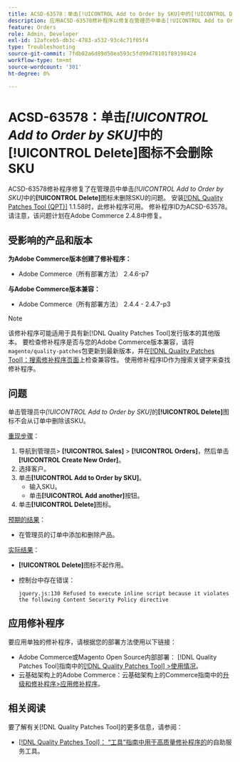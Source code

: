 ```yaml
---
title: ACSD-63578：单击[!UICONTROL Add to Order by SKU]中的[!UICONTROL Delete]图标不会删除SKU
description: 应用ACSD-63578修补程序以修复在管理员中单击[!UICONTROL Add to Order by SKU]中的[!UICONTROL Delete]图标未删除SKU的Adobe Commerce问题。
feature: Orders
role: Admin, Developer
exl-id: 12afceb5-db3c-4783-a532-93c4c71f05f4
type: Troubleshooting
source-git-commit: 7fdb02a6d89d50ea593c5fd99d78101f89198424
workflow-type: tm+mt
source-wordcount: '301'
ht-degree: 0%

---
```


# ACSD-63578：单击&#x200B;*[!UICONTROL Add to Order by SKU]*&#x200B;中的&#x200B;**[!UICONTROL Delete]**&#x200B;图标不会删除SKU

ACSD-63578修补程序修复了在管理员中单击&#x200B;*[!UICONTROL Add to Order by SKU]*&#x200B;中的&#x200B;**[!UICONTROL Delete]**&#x200B;图标未删除SKU的问题。 安装[[!DNL Quality Patches Tool (QPT)]](/help/tools/quality-patches-tool/quality-patches-tool-to-self-serve-quality-patches.md) 1.1.58时，此修补程序可用。 修补程序ID为ACSD-63578。 请注意，该问题计划在Adobe Commerce 2.4.8中修复。

## 受影响的产品和版本

**为Adobe Commerce版本创建了修补程序：**

* Adobe Commerce（所有部署方法） 2.4.6-p7

**与Adobe Commerce版本兼容：**

* Adobe Commerce（所有部署方法） 2.4.4 - 2.4.7-p3

>[!NOTE]
>
>该修补程序可能适用于具有新[!DNL Quality Patches Tool]发行版本的其他版本。 要检查修补程序是否与您的Adobe Commerce版本兼容，请将`magento/quality-patches`包更新到最新版本，并在[[!DNL Quality Patches Tool]：搜索修补程序页面](https://experienceleague.adobe.com/tools/commerce-quality-patches/index.html?lang=zh-Hans)上检查兼容性。 使用修补程序ID作为搜索关键字来查找修补程序。

## 问题

单击管理员中&#x200B;*[!UICONTROL Add to Order by SKU]*&#x200B;的&#x200B;**[!UICONTROL Delete]**&#x200B;图标不会从订单中删除该SKU。

<u>重现步骤</u>：

1. 导航到管理员> **[!UICONTROL Sales]** > **[!UICONTROL Orders]**，然后单击&#x200B;**[!UICONTROL Create New Order]**。
1. 选择客户。
1. 单击&#x200B;**[!UICONTROL Add to Order by SKU]**。
   * 输入SKU。
   * 单击&#x200B;**[!UICONTROL Add another]**&#x200B;按钮。
1. 单击&#x200B;**[!UICONTROL Delete]**&#x200B;图标。

<u>预期的结果</u>：

* 在管理员的订单中添加和删除产品。

<u>实际结果</u>：

* **[!UICONTROL Delete]**&#x200B;图标不起作用。
* 控制台中存在错误：

  `jquery.js:130 Refused to execute inline script because it violates the following Content Security Policy directive`

## 应用修补程序

要应用单独的修补程序，请根据您的部署方法使用以下链接：

* Adobe Commerce或Magento Open Source内部部署： [!DNL Quality Patches Tool]指南中的[[!DNL Quality Patches Tool] >使用情况](/help/tools/quality-patches-tool/usage.md)。
* 云基础架构上的Adobe Commerce：云基础架构上的Commerce指南中的[升级和修补程序>应用修补程序](https://experienceleague.adobe.com/docs/commerce-cloud-service/user-guide/develop/upgrade/apply-patches.html?lang=zh-Hans)。

## 相关阅读

要了解有关[!DNL Quality Patches Tool]的更多信息，请参阅：

* [[!DNL Quality Patches Tool]： “工具”指南中用于高质量修补程序的](/help/tools/quality-patches-tool/quality-patches-tool-to-self-serve-quality-patches.md)的自助服务工具。
